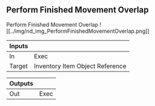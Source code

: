 ## Perform Finished Movement Overlap
Perform Finished Movement Overlap
![[../img/nd_img_PerformFinishedMovementOverlap.png]]

|Inputs||
|--|--|
| In | Exec |
| Target | Inventory Item Object Reference |

|Outputs||
|--|--|
| Out | Exec |
